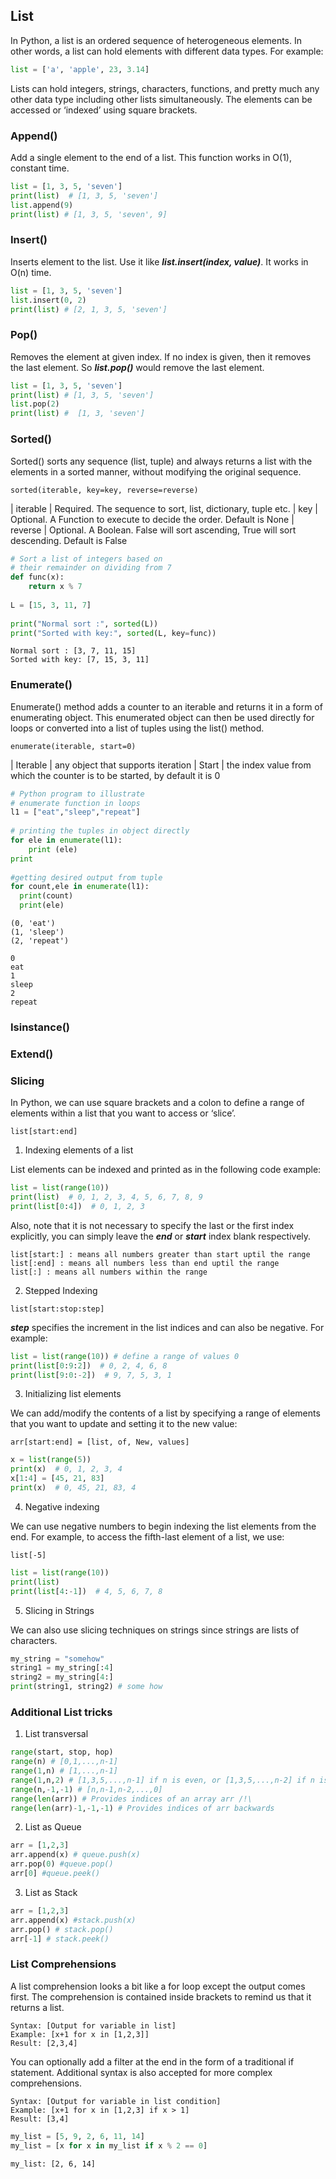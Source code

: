 ## List

In Python, a list is an ordered sequence of heterogeneous elements. In other words, a list can hold elements with different data types. For example:

```python
list = ['a', 'apple', 23, 3.14] 
```

Lists can hold integers, strings, characters, functions, and pretty much any other data type including other lists simultaneously.
The elements can be accessed or ‘indexed’ using square brackets.


### Append()

Add a single element to the end of a list. This function works in O(1), constant time.


```python
list = [1, 3, 5, 'seven']
print(list)  # [1, 3, 5, 'seven']
list.append(9)
print(list) # [1, 3, 5, 'seven', 9]
```


### Insert()

Inserts element to the list. Use it like **_list.insert(index, value)_**. It works in O(n) time.

```python
list = [1, 3, 5, 'seven']
list.insert(0, 2)
print(list) # [2, 1, 3, 5, 'seven']
```


### Pop()

Removes the element at given index. If no index is given, then it removes the last element. 
So **_list.pop()_** would remove the last element.

```python
list = [1, 3, 5, 'seven']
print(list) # [1, 3, 5, 'seven']
list.pop(2)
print(list) #  [1, 3, 'seven']
```

### Sorted()

Sorted() sorts any sequence (list, tuple) and always returns a list with the elements in a sorted manner, without modifying the original sequence.

```
sorted(iterable, key=key, reverse=reverse)
```
| iterable | Required. The sequence to sort, list, dictionary, tuple etc.
| key | Optional. A Function to execute to decide the order. Default is None
| reverse | Optional. A Boolean. False will sort ascending, True will sort descending. Default is False

```python
# Sort a list of integers based on
# their remainder on dividing from 7
def func(x):
    return x % 7
 
L = [15, 3, 11, 7]
 
print("Normal sort :", sorted(L))
print("Sorted with key:", sorted(L, key=func))
```
```
Normal sort : [3, 7, 11, 15]
Sorted with key: [7, 15, 3, 11]
```

### Enumerate()

Enumerate() method adds a counter to an iterable and returns it in a form of enumerating object. This enumerated object can then be used directly for loops or converted into a list of tuples using the list() method.
```
enumerate(iterable, start=0)
```
| Iterable | any object that supports iteration
| Start | the index value from which the counter is to be started, by default it is 0

```python
# Python program to illustrate
# enumerate function in loops
l1 = ["eat","sleep","repeat"]
 
# printing the tuples in object directly
for ele in enumerate(l1):
    print (ele)
print
 
#getting desired output from tuple
for count,ele in enumerate(l1):
  print(count)
  print(ele)
```

```
(0, 'eat')
(1, 'sleep')
(2, 'repeat')

0
eat
1
sleep
2
repeat
```

### Isinstance()


### Extend()


### Slicing

In Python, we can use square brackets and a colon to define a range of elements within a list that you want to access or ‘slice’.

```
list[start:end]
```

1. Indexing elements of a list

List elements can be indexed and printed as in the following code example:

```python
list = list(range(10))
print(list)  # 0, 1, 2, 3, 4, 5, 6, 7, 8, 9
print(list[0:4])  # 0, 1, 2, 3
```

Also, note that it is not necessary to specify the last or the first index explicitly, you can simply leave the **_end_** or **_start_** index blank respectively.

```
list[start:] : means all numbers greater than start uptil the range
list[:end] : means all numbers less than end uptil the range
list[:] : means all numbers within the range
```

2. Stepped Indexing

```
list[start:stop:step]
```

**_step_** specifies the increment in the list indices and can also be negative. For example:

```python
list = list(range(10)) # define a range of values 0
print(list[0:9:2])  # 0, 2, 4, 6, 8  
print(list[9:0:-2])  # 9, 7, 5, 3, 1
```


3. Initializing list elements

We can add/modify the contents of a list by specifying a range of elements that you want to update and setting it to the new value:

```
arr[start:end] = [list, of, New, values]
```
```python
x = list(range(5))
print(x)  # 0, 1, 2, 3, 4
x[1:4] = [45, 21, 83]
print(x)  # 0, 45, 21, 83, 4
```

4. Negative indexing

We can use negative numbers to begin indexing the list elements from the end. For example, to access the fifth-last element of a list, we use:

```
list[-5]
```
```python
list = list(range(10))
print(list)
print(list[4:-1])  # 4, 5, 6, 7, 8
```

5. Slicing in Strings

We can also use slicing techniques on strings since strings are lists of characters.

```python
my_string = "somehow"
string1 = my_string[:4]
string2 = my_string[4:]
print(string1, string2) # some how
```


### Additional List tricks

1. List transversal 

```python
range(start, stop, hop)
range(n) # [0,1,...,n-1]
range(1,n) # [1,...,n-1]
range(1,n,2) # [1,3,5,...,n-1] if n is even, or [1,3,5,...,n-2] if n is odd
range(n,-1,-1) # [n,n-1,n-2,...,0]
range(len(arr)) # Provides indices of an array arr /!\
range(len(arr)-1,-1,-1) # Provides indices of arr backwards
```

2. List as Queue

```python
arr = [1,2,3]
arr.append(x) # queue.push(x)
arr.pop(0) #queue.pop()
arr[0] #queue.peek()
```


3. List as Stack

```python
arr = [1,2,3]
arr.append(x) #stack.push(x)
arr.pop() # stack.pop()
arr[-1] # stack.peek()
```

### List Comprehensions

A list comprehension looks a bit like a for loop except the output comes first. The comprehension is contained inside brackets to remind us that it returns a list.

```
Syntax: [Output for variable in list]
Example: [x+1 for x in [1,2,3]]
Result: [2,3,4]
```

You can optionally add a filter at the end in the form of a traditional if statement. Additional syntax is also accepted for more complex comprehensions.

```
Syntax: [Output for variable in list condition]
Example: [x+1 for x in [1,2,3] if x > 1]
Result: [3,4]
```


```python
my_list = [5, 9, 2, 6, 11, 14]
my_list = [x for x in my_list if x % 2 == 0]
```
```
my_list: [2, 6, 14]
```